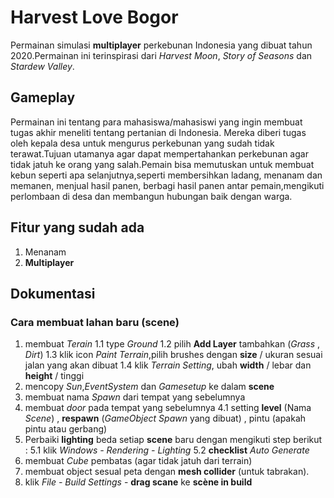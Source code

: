 # Harvest Love Bogor
Permainan simulasi **multiplayer** perkebunan Indonesia yang dibuat tahun 2020.Permainan ini terinspirasi dari *Harvest Moon*,
*Story of Seasons* dan *Stardew Valley*.

## Gameplay
Permainan ini tentang para mahasiswa/mahasiswi yang ingin membuat tugas akhir meneliti tentang pertanian di Indonesia.
Mereka diberi tugas oleh kepala desa untuk mengurus perkebunan yang sudah tidak terawat.Tujuan utamanya agar dapat mempertahankan perkebunan
agar tidak jatuh ke orang yang salah.Pemain bisa memutuskan untuk membuat kebun seperti apa selanjutnya,seperti membersihkan ladang,
menanam dan memanen, menjual hasil panen, berbagi hasil panen antar pemain,mengikuti perlombaan di desa dan membangun hubungan baik dengan warga.

## Fitur yang sudah ada
1. Menanam
2. **Multiplayer**

## Dokumentasi
### Cara membuat lahan baru (scene)
1. membuat *Terain* 
1.1 type *Ground*
1.2 pilih **Add Layer** tambahkan (*Grass* , *Dirt*)
1.3 klik icon *Paint Terrain*,pilih brushes dengan **size** / ukuran sesuai jalan yang akan dibuat
1.4 klik *Terrain Setting*, ubah **width** / lebar dan **height** / tinggi 
2. mencopy *Sun*,*EventSystem* dan *Gamesetup* ke dalam **scene**
3. membuat nama *Spawn* dari tempat yang sebelumnya
4. membuat *door* pada tempat yang sebelumnya
4.1 setting **level** (Nama *Scene*) , **respawn** (*GameObject Spawn* yang dibuat) , pintu (apakah pintu atau gerbang)
5. Perbaiki **lighting** beda setiap **scene** baru dengan mengikuti step berikut : 
5.1 klik *Windows - Rendering - Lighting*
5.2 **checklist** *Auto Generate*
6. membuat *Cube* pembatas (agar tidak jatuh dari terrain)
7. membuat object sesual peta dengan **mesh collider** (untuk tabrakan).
8. klik *File - Build Settings* - **drag scane** ke **scène in build**
